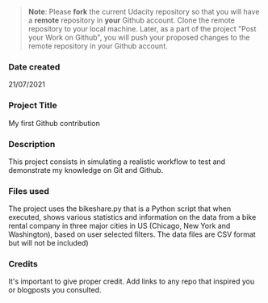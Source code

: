 >**Note**: Please **fork** the current Udacity repository so that you will have a **remote** repository in **your** Github account. Clone the remote repository to your local machine. Later, as a part of the project "Post your Work on Github", you will push your proposed changes to the remote repository in your Github account.

### Date created
21/07/2021

### Project Title
My first Github contribution

### Description
This project consists in simulating a realistic workflow to test and demonstrate my
knowledge on Git and Github.

### Files used
The project uses the bikeshare.py that is a Python script that when executed,
 shows various statistics and information on the data from a bike rental company
 in three major cities in US (Chicago, New York and Washington), based
 on user selected filters.
The data files are CSV format but will not be included)

### Credits
It's important to give proper credit. Add links to any repo that inspired you or blogposts you consulted.
